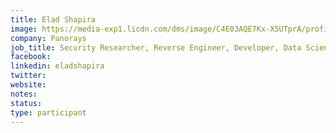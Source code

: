 ```yaml
---
title: Elad Shapira
image: https://media-exp1.licdn.com/dms/image/C4E03AQE7Kx-X5UTprA/profile-displayphoto-shrink_800_800/0?e=1596672000&v=beta&t=GjAgruljDR3cnaKNiQNOH_I_OrY4fKLognrjuwr_sIA
company: Panorays
job_title: Security Researcher, Reverse Engineer, Developer, Data Scientist, Geek, Maker & Breaker
facebook:
linkedin: eladshapira
twitter: 
website:
notes:
status: 
type: participant
---
```



